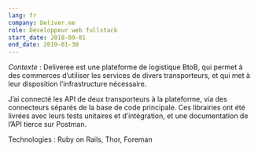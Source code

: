 ```yaml
---
lang: fr
company: Deliver.ee
role: Développeur web fullstack
start_date: 2018-09-01
end_date: 2019-01-30
---
```


*Contexte* : Deliveree est une plateforme de logistique BtoB, qui permet à des commerces d’utiliser les services de divers transporteurs, et qui met à leur disposition l’infrastructure nécessaire.

J’ai connecté les API de deux transporteurs à la plateforme, via des connecteurs séparés de la base de code principale. Ces librairies ont été livrées avec leurs tests unitaires et d’intégration, et une documentation de l’API tierce sur Postman.

Technologies : Ruby on Rails, Thor, Foreman